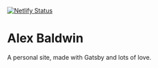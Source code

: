 [![Netlify Status](https://api.netlify.com/api/v1/badges/cc6a1a7c-5cad-4a5c-8a4b-9e8139d85972/deploy-status)](https://app.netlify.com/sites/alexbaldwin-gatsby/deploys)


# Alex Baldwin

A personal site, made with Gatsby and lots of love.
